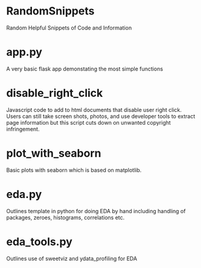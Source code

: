 # RandomSnippets
Random Helpful Snippets of Code and Information

# app.py
A very basic flask app demonstating the most simple functions

# disable_right_click
Javascript code to add to html documents that disable user right click. Users can still take screen shots, photos, and use developer tools to extract page information but this script cuts down on unwanted copyright infringement. 

# plot_with_seaborn
Basic plots with seaborn which is based on matplotlib. 
# eda.py
Outlines template in python for doing EDA by hand including handling of packages, zeroes, histograms, correlations etc. 

# eda_tools.py
Outlines use of sweetviz and ydata_profiling for EDA